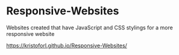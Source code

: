 # Responsive-Websites
Websites created that have JavaScript and CSS stylings for a more responsive website

https://kristoforl.github.io/Responsive-Websites/
